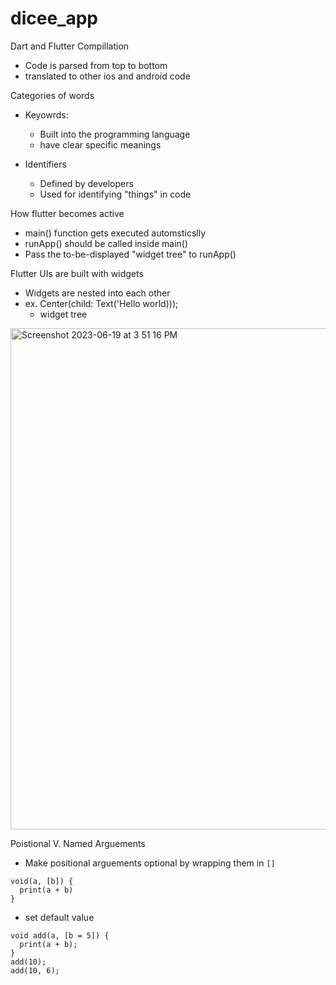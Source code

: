 # dicee_app


Dart and Flutter Compillation 
- Code is parsed from top to bottom
- translated to other ios and android code

Categories of words
- Keyowrds:
  - Built into the programming language
  - have clear specific meanings

 - Identifiers
   - Defined by developers
   - Used for identifying "things" in code
  
  How flutter becomes active 
  - main() function gets executed automsticslly
  - runApp() should be called inside main()
  - Pass the to-be-displayed "widget tree" to runApp()

Flutter UIs are built with widgets
- Widgets are nested into each other
- ex. Center(child: Text('Hello world)));
  - widget tree

  
<img width="802" alt="Screenshot 2023-06-19 at 3 51 16 PM" src="https://github.com/Ihyatt/dicee_app/assets/11432315/8384babf-5d87-43df-9a94-c56d4526e6f7">

Poistional V. Named Arguements 
- Make positional arguements optional by wrapping them in `[]`
```
void(a, [b]) {
  print(a + b)
}
```
- set default value
```
void add(a, [b = 5]) { 
  print(a + b);
}
add(10);
add(10, 6); 
```
